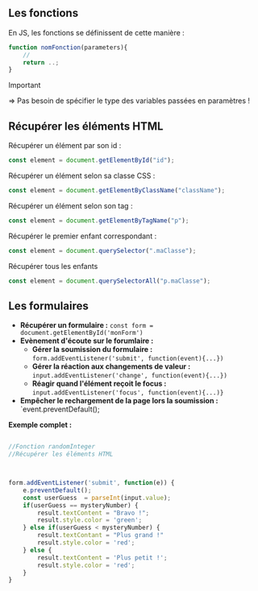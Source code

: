 ## Les fonctions
En JS, les fonctions se définissent de cette manière :
```js
function nomFonction(parameters){
	//
	return ..;
}
```

>[!important]
>=> Pas besoin de spécifier le type des variables passées en paramètres !

## Récupérer les éléments HTML
Récupérer un élément par son id :
```js
const element = document.getElementById("id");
```

Récupérer un élément selon sa classe CSS :
```js
const element = document.getElementByClassName("className");
```

Récupérer un élément selon son tag :
```js
const element = document.getElementByTagName("p");
```

Récupérer le premier enfant correspondant :
```js
const element = document.querySelector(".maClasse");
```

Récupérer tous les enfants
```js
const element = document.querySelectorAll("p.maClasse");
```




## Les formulaires
- **Récupérer un formulaire :** `const form = document.getElementById('monForm')`
- **Evènement d'écoute sur le forumlaire :**
	- **Gérer la soumission du formulaire :** `form.addEventListener('submit', function(event){...})`
	- **Gérer la réaction aux changements de valeur :** `input.addEventListener('change', function(event){...})`
	- **Réagir quand l'élément reçoit le focus :** `input.addEventListener('focus', function(event){...)}`
- **Empêcher le rechargement de la page lors la soumission :** `event.preventDefault();

**Exemple complet :**
```js

//Fonction randomInteger
//Récupérer les éléments HTML



form.addEventListener('submit', function(e)) {
	e.preventDefault();
	const userGuess  = parseInt(input.value);
	if(userGuess == mysteryNumber) {
		result.textContent = "Bravo !";
		result.style.color = 'green';
	} else if(userGuess < mysteryNumber) {
		result.textContant = "Plus grand !"
		result.style.color = 'red';
	} else {
		result.textContent = 'Plus petit !';
		result.style.color = 'red';
	}
}

```